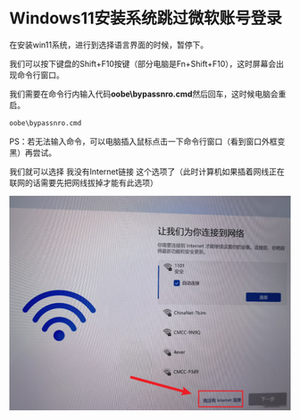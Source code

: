 # Windows11安装系统跳过微软账号登录

在安装win11系统，进行到选择语言界面的时候，暂停下。

我们可以按下键盘的Shift+F10按键（部分电脑是Fn+Shift+F10），这时屏幕会出现命令行窗口。

我们需要在命令行内输入代码**oobe\bypassnro.cmd**然后回车，这时候电脑会重启。

```bash
oobe\bypassnro.cmd
```

PS：若无法输入命令，可以电脑插入鼠标点击一下命令行窗口（看到窗口外框变黑）再尝试。

我们就可以选择 我没有Internet链接 这个选项了（此时计算机如果插着网线正在联网的话需要先把网线拔掉才能有此选项）

![8d6f2c8cee85e4e1412b76e36deda690](./Windows11安装系统跳过微软账号登录.assets/8d6f2c8cee85e4e1412b76e36deda690.png)